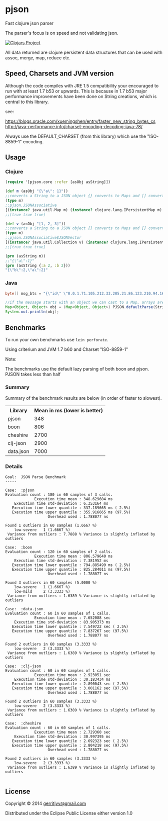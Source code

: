 # pjson

Fast clojure json parser

The parser's focus is on speed and not validating json.

[![Clojars Project](http://clojars.org/pjson/latest-version.svg)](http://clojars.org/pjson)

All data returned are clojure persistent data structures that can be used with assoc, merge, map, reduce etc.


## Speed, Charsets and JVM version

Although the code compiles with JRE 1.5 compatibility your encouraged to run with at least 1.7 b53 or upwards.
This is because in 1.7 b53 major performance improvements have been done on String creations, which is central to this library.

see: 

https://blogs.oracle.com/xuemingshen/entry/faster_new_string_bytes_cs
http://java-performance.info/charset-encoding-decoding-java-78/

Always use the DEFAULT_CHARSET (from this library) which use the "ISO-8859-1" encoding.

## Usage

### Clojure

```clojure
(require '[pjson.core :refer [asObj asString]])

(def m (asObj "{\"a\": 1}"))
;;converts a String to a JSON object {} converts to Maps and [] converts to Vectors
(type m)
;;pjson.JSONAssociative
[(instance? java.util.Map m) (instance? clojure.lang.IPersistentMap m) (map? m)]
;;[true true true]

(def v (asObj "[1, 2, 3]"))
;;converts a String to a JSON object {} converts to Maps and [] converts to Vectors
(type m)
;;pjson.JSONAssociative$JSONVector
[(instance? java.util.Collection v) (instance? clojure.lang.IPersistentVector v) (vector? v)]
;;[true true true]

(prn (asString m))
;;"{\"a\":1}"
(prn (asString {:a 2, :b 2}))
"{\"b\":2,\"a\":2}"

```

### Java

```java
byte[] msg_bts = "{\"id\" \"0.0.1.71.105.212.33.205.21.86.123.210.94.161.24.1.3\", \"uuid\" 5090315992110618240, \"id2\" 11, \"ts\" 1406229815757, \"type\" 1, \"anothertype\" \"null\", \"events\" {\"info\" {\"id\" 770128}, \"id2\" 3, \"events\" {\"id\" 930415460}, \"timestamp\" 1406229815757}, \"size\" 5, \"slots\" 1, \"geo\" {\"city\" 9065607, \"country\" 59, \"state\" 162, \"zip\" 121397}}".getBytes();

//if the message starts with an object we can cast to a Map, arrays are of type List.
Map<Object, Object> obj = (Map<Object, Object>) PJSON.defaultParse(StringUtil.DEFAULT_CHAR_SET, msg_bts);
System.out.println(obj);

```

## Benchmarks

To run your own benchmarks use ```lein perforate```.

Using criterium and JVM 1.7 b60 and Charset "ISO-8859-1"

Note:

The benchmarks use the default lazy parsing of both boon and pjson.
PJSON takes less than half

### Summary

Summary of the benchmark results are below (in order of faster to slowest).

<table border="0">
<tr><th>Library</th><th>Mean in ms (lower is better)</th></tr>
<tr><td>pjson</td><td>348</td>
<tr><td>boon</td><td>806</td>
<tr><td>cheshire</td><td>2700</td>
<tr><td>clj-json</td><td>2900</td>
<tr><td>data.json</td><td>7000</td>
</table>

### Details
```
Goal:  JSON Parse Benchmark
-----

Case:  :pjson
Evaluation count : 180 in 60 samples of 3 calls.
             Execution time mean : 348.629604 ms
    Execution time std-deviation : 6.353164 ms
   Execution time lower quantile : 337.189665 ms ( 2.5%)
   Execution time upper quantile : 355.916665 ms (97.5%)
                   Overhead used : 1.788077 ns

Found 1 outliers in 60 samples (1.6667 %)
	low-severe	 1 (1.6667 %)
 Variance from outliers : 7.7888 % Variance is slightly inflated by outliers

Case:  :boon
Evaluation count : 120 in 60 samples of 2 calls.
             Execution time mean : 806.579640 ms
    Execution time std-deviation : 7.381952 ms
   Execution time lower quantile : 794.885499 ms ( 2.5%)
   Execution time upper quantile : 825.284011 ms (97.5%)
                   Overhead used : 1.788077 ns

Found 3 outliers in 60 samples (5.0000 %)
	low-severe	 1 (1.6667 %)
	low-mild	 2 (3.3333 %)
 Variance from outliers : 1.6389 % Variance is slightly inflated by outliers

Case:  :data.json
Evaluation count : 60 in 60 samples of 1 calls.
             Execution time mean : 7.652088 sec
    Execution time std-deviation : 83.905373 ms
   Execution time lower quantile : 7.549722 sec ( 2.5%)
   Execution time upper quantile : 7.837267 sec (97.5%)
                   Overhead used : 1.788077 ns

Found 2 outliers in 60 samples (3.3333 %)
	low-severe	 2 (3.3333 %)
 Variance from outliers : 1.6389 % Variance is slightly inflated by outliers

Case:  :clj-json
Evaluation count : 60 in 60 samples of 1 calls.
             Execution time mean : 2.923051 sec
    Execution time std-deviation : 30.183434 ms
   Execution time lower quantile : 2.890043 sec ( 2.5%)
   Execution time upper quantile : 3.001162 sec (97.5%)
                   Overhead used : 1.788077 ns

Found 2 outliers in 60 samples (3.3333 %)
	low-severe	 2 (3.3333 %)
 Variance from outliers : 1.6389 % Variance is slightly inflated by outliers

Case:  :cheshire
Evaluation count : 60 in 60 samples of 1 calls.
             Execution time mean : 2.729360 sec
    Execution time std-deviation : 30.997395 ms
   Execution time lower quantile : 2.692323 sec ( 2.5%)
   Execution time upper quantile : 2.804218 sec (97.5%)
                   Overhead used : 1.788077 ns

Found 2 outliers in 60 samples (3.3333 %)
	low-severe	 2 (3.3333 %)
 Variance from outliers : 1.6389 % Variance is slightly inflated by outliers
 
```
## License

Copyright © 2014 gerritjvv@gmail.com

Distributed under the Eclipse Public License either version 1.0
